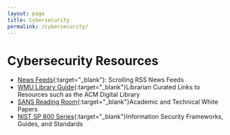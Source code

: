 ```yaml
---
layout: page
title: Cybersecurity
permalink: /cybersecurity/
---
```


# Cybersecurity Resources

* [News Feeds](https://docrea.org/security/news.php){:target="_blank"}: Scrolling RSS News Feeds
* [WMU Library Guide](https://libguides.wmich.edu/cybersecurity){:target="_blank"}Librarian Curated Links to Resources such as the ACM Digital Library
* [SANS Reading Room](https://www.sans.org/white-papers/){:target="_blank"}Academic and Technical White Papers
* [NIST SP 800 Series](https://csrc.nist.gov/publications/sp800){:target="_blank"}Information Security Frameworks, Guides, and Standards




